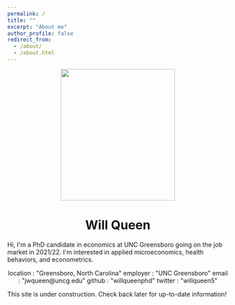 ```yaml
---
permalink: /
title: ""
excerpt: "About me"
author_profile: false
redirect_from: 
  - /about/
  - /about.html
---
```


<p align="center">
  <img width="260" height="300" src="willqueenphd.github.io/images/avatar.jpg">
</p>

<div align="center">
  
# Will Queen
</div>

<p align="center">
  
Hi, I'm a PhD candidate in economics at UNC Greensboro going on the job market in 2021/22. I'm interested in applied microeconomics, health behaviors, and econometrics.
</p>


<p align="center"> 
location         : "Greensboro, North Carolina"
employer         : "UNC Greensboro"
email            : "jwqueen@uncg.edu"
github           : "willqueenphd"
twitter          : "willqueen5"
</p>

This site is under construction. Check back later for up-to-date information!
